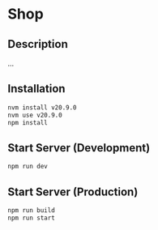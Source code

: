 # Shop

## Description

...

## Installation

```bash
nvm install v20.9.0
nvm use v20.9.0
npm install
```

## Start Server (Development)

```bash
npm run dev
```

## Start Server (Production)

```bash
npm run build
npm run start
```
